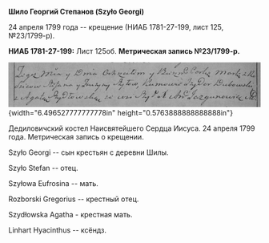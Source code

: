 **Шило Георгий Степанов (Szyło Georgi)**

24 апреля 1799 года -- крещение (НИАБ 1781-27-199, лист 125,
№23/1799-р).

**НИАБ 1781-27-199:** Лист 125об. **Метрическая запись №23/1799-р.**

![](./media/e1f150e3ce8980f36ddec03cd9934e9386bebe32.png){width="6.496527777777778in"
height="0.5763888888888888in"}

Дедиловичский костел Наисвятейшего Сердца Иисуса. 24 апреля 1799 года.
Метрическая запись о крещении.

Szyło Georgi -- сын крестьян с деревни Шилы.

Szyło Stefan -- отец.

Szyłowa Eufrosina -- мать.

Rozborski Gregorius -- крестный отец.

Szydłowska Agatha - крестная мать.

Linhart Hyacinthus -- ксёндз.
